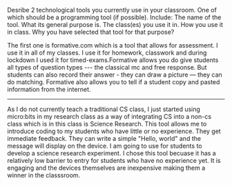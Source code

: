 
Desribe 2 technological tools you currently use in your classroom. One of which should be a programming tool (if possible). Include:
The name of the tool.
What its general purpose is.
The class(es) you use it in.
How you use it in class.
Why you have selected that tool for that purpose?


The first one is formative.com which is a tool that allows for assessment. I use it in all of my classes. I use it for homework, classwork and during lockdown I used it for timed-exams.Formative allows you do give students all types of question types --- the classical mc and free response. But students can also record their answer - they can draw a picture — they can do matching. Formative also allows you to tell if a student copy and pasted information from the internet.


----------------------

As I do not currently teach a traditional CS class, I just started using micro:bits in my research class as a way of integrating CS into a non-cs class which is in this class is Science Research. This tool allows me to introduce coding to my students who have little or no experience. They get immediate feedback. They can write a simple "Hello, world" and the message will display on the device. I am going to use for students to develop a science research experiment. I chose this tool becuase it has a relatively low barrier to entry for students who have no experience yet. It is engaging and the devices themselves are inexpensive making them a winner in the classsroom. 
